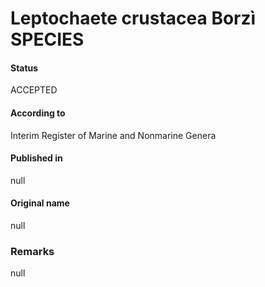 # Leptochaete crustacea Borzì SPECIES

#### Status
ACCEPTED

#### According to
Interim Register of Marine and Nonmarine Genera

#### Published in
null

#### Original name
null

### Remarks
null